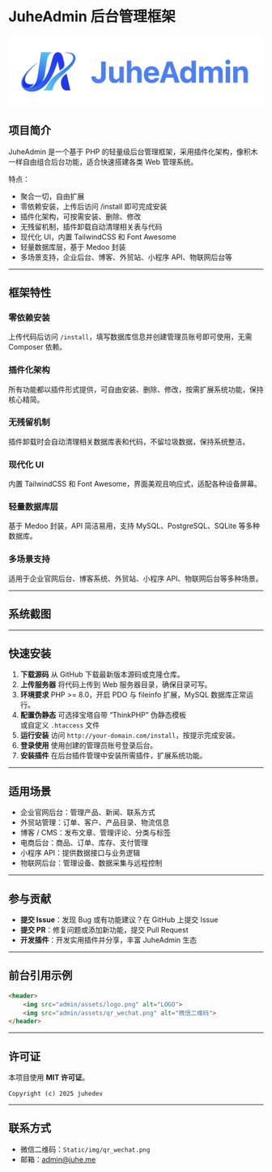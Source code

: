 # JuheAdmin 后台管理框架

![Logo](Static/img/logo-1.png)

## 项目简介

JuheAdmin 是一个基于 PHP 的轻量级后台管理框架，采用插件化架构，像积木一样自由组合后台功能，适合快速搭建各类 Web 管理系统。

特点：

* 聚合一切，自由扩展
* 零依赖安装，上传后访问 /install 即可完成安装
* 插件化架构，可按需安装、删除、修改
* 无残留机制，插件卸载自动清理相关表与代码
* 现代化 UI，内置 TailwindCSS 和 Font Awesome
* 轻量数据库层，基于 Medoo 封装
* 多场景支持，企业后台、博客、外贸站、小程序 API、物联网后台等

---

## 框架特性

### 零依赖安装

上传代码后访问 `/install`，填写数据库信息并创建管理员账号即可使用，无需 Composer 依赖。

### 插件化架构

所有功能都以插件形式提供，可自由安装、删除、修改，按需扩展系统功能，保持核心精简。

### 无残留机制

插件卸载时会自动清理相关数据库表和代码，不留垃圾数据，保持系统整洁。

### 现代化 UI

内置 TailwindCSS 和 Font Awesome，界面美观且响应式，适配各种设备屏幕。

### 轻量数据库层

基于 Medoo 封装，API 简洁易用，支持 MySQL、PostgreSQL、SQLite 等多种数据库。

### 多场景支持

适用于企业官网后台、博客系统、外贸站、小程序 API、物联网后台等多种场景。

---

## 系统截图



---

## 快速安装

1. **下载源码**
   从 GitHub 下载最新版本源码或克隆仓库。
2. **上传服务器**
   将代码上传到 Web 服务器目录，确保目录可写。
3. **环境要求**
   PHP >= 8.0，开启 PDO 与 fileinfo 扩展，MySQL 数据库正常运行。
4. **配置伪静态**
   可选择宝塔自带 “ThinkPHP” 伪静态模板  
   或自定义 `.htaccess` 文件  
5. **运行安装**
   访问 `http://your-domain.com/install`，按提示完成安装。
6. **登录使用**
   使用创建的管理员账号登录后台。
7. **安装插件**
   在后台插件管理中安装所需插件，扩展系统功能。

---

## 适用场景

* 企业官网后台：管理产品、新闻、联系方式
* 外贸站管理：订单、客户、产品目录、物流信息
* 博客 / CMS：发布文章、管理评论、分类与标签
* 电商后台：商品、订单、库存、支付管理
* 小程序 API：提供数据接口与业务逻辑
* 物联网后台：管理设备、数据采集与远程控制

---

## 参与贡献

* **提交 Issue**：发现 Bug 或有功能建议？在 GitHub 上提交 Issue
* **提交 PR**：修复问题或添加新功能，提交 Pull Request
* **开发插件**：开发实用插件并分享，丰富 JuheAdmin 生态

---

## 前台引用示例

```html
<header>
    <img src="admin/assets/logo.png" alt="LOGO">
    <img src="admin/assets/qr_wechat.png" alt="微信二维码">
</header>
```

---

## 许可证

本项目使用 **MIT 许可证**。

```
Copyright (c) 2025 juhedev
```

---

## 联系方式

* 微信二维码：`Static/img/qr_wechat.png`
* 邮箱：[admin@juhe.me](mailto:admin@juhe.me)
